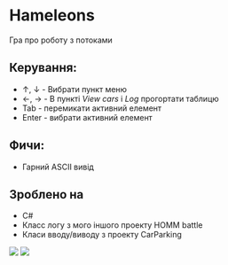 # Hameleons
 Гра про роботу з потоками
## Керування:
* ↑, ↓ - Вибрати пункт меню
* ←, → - В пункті _View cars_ і _Log_ прогортати таблицю
* Tab - перемикати активний елемент
* Enter - вибрати активний елемент

## Фичи:
 * Гарний ASCII вивід

## Зроблено на
 * C#
 * Класс логу з мого іншого проекту HOMM battle
 * Класи вводу/виводу з проекту CarParking

![](readme/img1.jpg)
![](readme/img2.jpg)